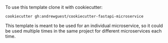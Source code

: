 To use this template clone it with cookiecutter:
```
cookiecutter gh:andrewguest/cookiecutter-fastapi-microservice
```

This template is meant to be used for an individual microservice, so it could be used multiple times in the same project for different microservices each time.
